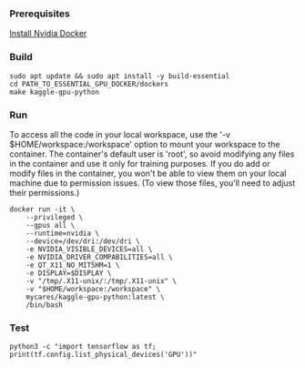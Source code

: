 ### Prerequisites
[Install Nvidia Docker](https://github.com/UoA-CARES/essential-gpu-docker/blob/main/ADMINISTRATOR.md#install-nvidia-docker)

### Build 
```
sudo apt update && sudo apt install -y build-essential
cd PATH_TO_ESSENTIAL_GPU_DOCKER/dockers
make kaggle-gpu-python
```

### Run
To access all the code in your local workspace, use the '-v $HOME/workspace:/workspace' option to mount your workspace to the container. The container's default user is 'root', so avoid modifying any files in the container and use it only for training purposes. If you do add or modify files in the container, you won't be able to view them on your local machine due to permission issues. (To view those files, you'll need to adjust their permissions.)

```
docker run -it \
    --privileged \
    --gpus all \
    --runtime=nvidia \
    --device=/dev/dri:/dev/dri \
    -e NVIDIA_VISIBLE_DEVICES=all \
    -e NVIDIA_DRIVER_COMPABILITIES=all \
    -e QT_X11_NO_MITSHM=1 \
    -e DISPLAY=$DISPLAY \
    -v "/tmp/.X11-unix/:/tmp/.X11-unix" \
    -v "$HOME/workspace:/workspace" \
    mycares/kaggle-gpu-python:latest \
    /bin/bash
```

### Test
```
python3 -c "import tensorflow as tf; print(tf.config.list_physical_devices('GPU'))"
```